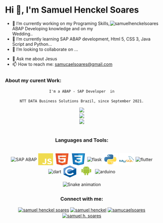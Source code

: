 <!--
**SamuelHenckelSoares/samuelhenckelsoares** is a ✨ _special_ ✨ repository because its `README.md` (this file) appears on your GitHub profile.

Here are some ideas to get you started:
-->

<h1 align="left">Hi 👋, I'm Samuel Henckel Soares</h1>

 <img align="right" height="30em"  src="https://komarev.com/ghpvc/?username=samuelhenckelsoares&label=Profile%20views&color=0e75b6&style=flat" alt="samuelhenckelsoares" /> 

- 🔭 I’m currently working on my Programing Skills, ABAP Developing knowledge and on my Wedding..
- 🌱 I’m currently learning SAP ABAP development, Html 5, CSS 3, Java Script and Python...
- 👯 I’m looking to collaborate on ...
<!-- - 🤔 I’m looking for help with ... -->
- 💬 Ask me about Jesus 
- 📫 How to reach me: samucaelsoares@gmail.com
<!-- - 😄 Pronouns: ...
- ⚡ Fun fact: ... -->

##
 <h3 align="left"> About my curent Work:</h3>
 <div align="center" style="display: inline_block" >  
  <div>
  
     I'm a ABAP - SAP Developer  in 
    
    NTT DATA Business Solutions Brazil, since September 2021.
  </div>
 </div>

<div align="center">
 <a href="https://github.com/samuelhenckelsoares">
 <img height="200em" src="https://github-readme-stats.vercel.app/api?username=samuelhenckelsoares&layout=compact&langs_count=7&theme=react&border_radius=8&hide_border=true&bg_color=2D333B"/><br/>
 <img height="200em" src="https://github-readme-stats.vercel.app/api/top-langs/?username=samuelhenckelsoares&layout=compact&langs_count=7&theme=react&border_radius=8&hide_border=true&bg_color=2D333B"/><br/>
 <picture>
     <source media="(prefers-color-scheme: dark)" srcset="https://streak-stats.demolab.com?user=SamuelHenckelSoares&show_icons=true&theme=react&include_all_commits=true&count_private=true&theme=react&border_radius=15&hide_border=true&fire=FF2D2D&background=2D333B" />         
    <img height="200em" src="https://streak-stats.demolab.com?user=SamuelHenckelSoares&theme=default" />
  </picture></a>
</div>

<!-- Brands of languages: --> 
<div align="center" style="display: inline_block"><br>
 <h3 >Languages and Tools:</h3>
</br>
 <img align="center" alt="SAP ABAP" height="40" src="https://user-images.githubusercontent.com/89929235/199982117-7a7a5f9f-e8f1-466d-9887-126ce4cf13ae.jpg"/>
 <!-- <img align="center" alt="React" height="40" width="50" src="https://raw.githubusercontent.com/devicons/devicon/master/icons/react/react-original.svg"> -->
 <img align="center" alt="JS" height="40" width="50" src="https://raw.githubusercontent.com/devicons/devicon/master/icons/javascript/javascript-plain.svg">
 <!-- <img align="center" alt="TS" height="40" width="50" src="https://cdn.jsdelivr.net/gh/devicons/devicon/icons/typescript/typescript-original.svg"> -->
 <img align="center" alt="HTML" height="40" width="50" src="https://raw.githubusercontent.com/devicons/devicon/master/icons/html5/html5-original.svg">
 <img align="center" alt="CSS" height="40" width="50" src="https://raw.githubusercontent.com/devicons/devicon/master/icons/css3/css3-original.svg">
  <img align="center" height="40" width="50" src="https://www.vectorlogo.zone/logos/pocoo_flask/pocoo_flask-icon.svg" alt="flask"  />
 <img align="center" alt="Python" height="40" width="50" src="https://raw.githubusercontent.com/devicons/devicon/master/icons/python/python-original.svg">
 <img align="center" height="40" width="50"  src="https://raw.githubusercontent.com/devicons/devicon/master/icons/mysql/mysql-original-wordmark.svg" alt="mysql" />
 <img align="center" height="40" width="50"  src="https://www.vectorlogo.zone/logos/flutterio/flutterio-icon.svg" alt="flutter"  />
 <img align="center" height="40" width="50"  src="https://www.vectorlogo.zone/logos/dartlang/dartlang-icon.svg" alt="dart"  />
  <img align="center" height="40" width="50" src="https://raw.githubusercontent.com/devicons/devicon/master/icons/c/c-original.svg" alt="c" />
  <img align="center" height="40" width="50" src="https://raw.githubusercontent.com/devicons/devicon/master/icons/android/android-original-wordmark.svg" alt="android"  />
  <img align="center" height="40" width="50" src="https://cdn.worldvectorlogo.com/logos/arduino-1.svg" alt="arduino"  />



 
 
 ![Snake animation](https://github.com/SamuelHenckelSoares/samuelhenckelsoares/blob/output/github-contribution-grid-snake.svg) 
</div>


##

<div align="center">
<h3 align="center">Connect with me:</h3>
<p align="center">

<a href="https://www.linkedin.com/in/samuel-henckel-soares-8133b1124" target="blank"><img align="center" src="https://raw.githubusercontent.com/rahuldkjain/github-profile-readme-generator/master/src/images/icons/Social/linked-in-alt.svg" alt="samuel henckel soares" height="30" width="40" /></a>
<a href="https://www.facebook.com/samuel.henckel" target="blank"><img align="center" src="https://raw.githubusercontent.com/rahuldkjain/github-profile-readme-generator/master/src/images/icons/Social/facebook.svg" alt="samuel henckel" height="30" width="40" /></a>
<a href="https://www.instagram.com/samucaelsoares" target="blank"><img align="center" src="https://raw.githubusercontent.com/rahuldkjain/github-profile-readme-generator/master/src/images/icons/Social/instagram.svg" alt="samucaelsoares" height="30" width="40" /></a>
<a href="https://www.youtube.com/channel/UC-Smhj-6oGhPt-GayUZ7Qlw" target="blank"><img align="center" src="https://raw.githubusercontent.com/rahuldkjain/github-profile-readme-generator/master/src/images/icons/Social/youtube.svg" alt="samuel h. soares" height="30" width="40" /></a>
</p>
</div> 
    
 ##


<div align="center" >

    


